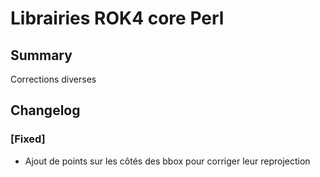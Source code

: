 # Librairies ROK4 core Perl

## Summary

Corrections diverses

## Changelog

### [Fixed]

* Ajout de points sur les côtés des bbox pour corriger leur reprojection


<!-- 
### [Added]

### [Changed]

### [Deprecated]

### [Removed]

### [Fixed]

### [Security] 
-->
